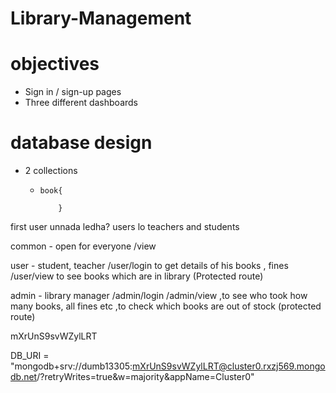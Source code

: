 # Library-Management

# objectives
- Sign in / sign-up pages
- Three different dashboards
# database design
- 2 collections
  - ```
    book{
        
        }
    ```
first user unnada ledha?
users lo teachers and students


common - open for everyone
/view

user - student, teacher
/user/login to get details of his books , fines
/user/view to see books which are in library (Protected route)

admin - library manager
/admin/login 
/admin/view ,to see who took how many books, all fines etc ,to check which books are out of stock (protected route)




mXrUnS9svWZylLRT

DB_URI = "mongodb+srv://dumb13305:mXrUnS9svWZylLRT@cluster0.rxzj569.mongodb.net/?retryWrites=true&w=majority&appName=Cluster0"